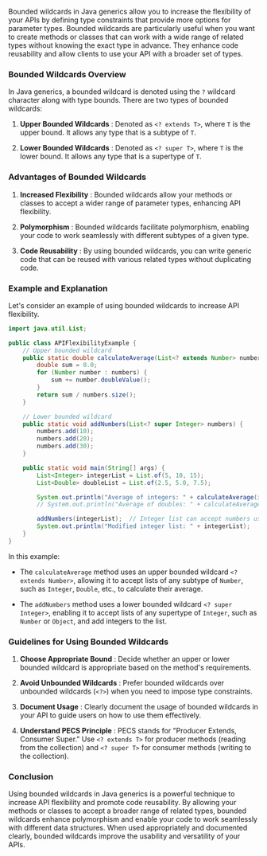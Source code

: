 Bounded wildcards in Java generics allow you to increase the flexibility of your APIs by defining type constraints that provide more options for parameter types. Bounded wildcards are particularly useful when you want to create methods or classes that can work with a wide range of related types without knowing the exact type in advance. They enhance code reusability and allow clients to use your API with a broader set of types.

### Bounded Wildcards Overview

In Java generics, a bounded wildcard is denoted using the `?` wildcard character along with type bounds. There are two types of bounded wildcards:

1. **Upper Bounded Wildcards** : Denoted as `<? extends T>`, where `T` is the upper bound. It allows any type that is a subtype of `T`.

2. **Lower Bounded Wildcards** : Denoted as `<? super T>`, where `T` is the lower bound. It allows any type that is a supertype of `T`.

### Advantages of Bounded Wildcards

1. **Increased Flexibility** : Bounded wildcards allow your methods or classes to accept a wider range of parameter types, enhancing API flexibility.

2. **Polymorphism** : Bounded wildcards facilitate polymorphism, enabling your code to work seamlessly with different subtypes of a given type.

3. **Code Reusability** : By using bounded wildcards, you can write generic code that can be reused with various related types without duplicating code.

### Example and Explanation

Let's consider an example of using bounded wildcards to increase API flexibility.

```java
import java.util.List;

public class APIFlexibilityExample {
    // Upper bounded wildcard
    public static double calculateAverage(List<? extends Number> numbers) {
        double sum = 0.0;
        for (Number number : numbers) {
            sum += number.doubleValue();
        }
        return sum / numbers.size();
    }

    // Lower bounded wildcard
    public static void addNumbers(List<? super Integer> numbers) {
        numbers.add(10);
        numbers.add(20);
        numbers.add(30);
    }

    public static void main(String[] args) {
        List<Integer> integerList = List.of(5, 10, 15);
        List<Double> doubleList = List.of(2.5, 5.0, 7.5);

        System.out.println("Average of integers: " + calculateAverage(integerList));
        // System.out.println("Average of doubles: " + calculateAverage(doubleList)); // Compile-time error

        addNumbers(integerList);  // Integer list can accept numbers using lower bounded wildcard
        System.out.println("Modified integer list: " + integerList);
    }
}
```

In this example:

- The `calculateAverage` method uses an upper bounded wildcard `<? extends Number>`, allowing it to accept lists of any subtype of `Number`, such as `Integer`, `Double`, etc., to calculate their average.

- The `addNumbers` method uses a lower bounded wildcard `<? super Integer>`, enabling it to accept lists of any supertype of `Integer`, such as `Number` or `Object`, and add integers to the list.

### Guidelines for Using Bounded Wildcards

1. **Choose Appropriate Bound** : Decide whether an upper or lower bounded wildcard is appropriate based on the method's requirements.

2. **Avoid Unbounded Wildcards** : Prefer bounded wildcards over unbounded wildcards (`<?>`) when you need to impose type constraints.

3. **Document Usage** : Clearly document the usage of bounded wildcards in your API to guide users on how to use them effectively.

4. **Understand PECS Principle** : PECS stands for "Producer Extends, Consumer Super." Use `<? extends T>` for producer methods (reading from the collection) and `<? super T>` for consumer methods (writing to the collection).

### Conclusion

Using bounded wildcards in Java generics is a powerful technique to increase API flexibility and promote code reusability. By allowing your methods or classes to accept a broader range of related types, bounded wildcards enhance polymorphism and enable your code to work seamlessly with different data structures. When used appropriately and documented clearly, bounded wildcards improve the usability and versatility of your APIs.
